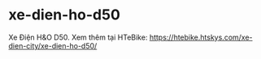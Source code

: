 # xe-dien-ho-d50
Xe Điện H&amp;O D50.   Xem thêm tại HTeBike: https://htebike.htskys.com/xe-dien-city/xe-dien-ho-d50/
